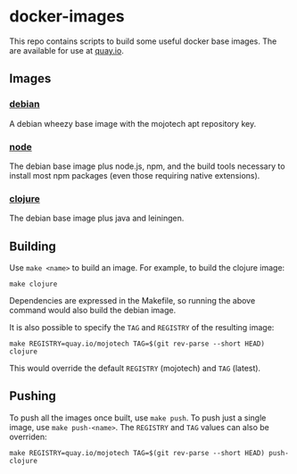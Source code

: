 # docker-images

This repo contains scripts to build some useful docker base images. The are available for use at [quay.io](quay.io).

## Images 

### [debian](quay.io/mojotech/debian)
A debian wheezy base image with the mojotech apt repository key.


### [node](quay.io/mojotech/node)
The debian base image plus node.js, npm, and the build tools necessary to install most npm packages (even those requiring native extensions).


### [clojure](quay.io/mojotech/clojure)
The debian base image plus java and leiningen. 

## Building

Use `make <name>` to build an image. For example, to build the clojure image:

    make clojure
    
Dependencies are expressed in the Makefile, so running the above command would also build the debian image. 

It is also possible to specify the `TAG` and `REGISTRY` of the resulting image:

    make REGISTRY=quay.io/mojotech TAG=$(git rev-parse --short HEAD) clojure
    
This would override the default `REGISTRY` (mojotech) and `TAG` (latest).

## Pushing

To push all the images once built, use `make push`. To push just a single image, use `make push-<name>`. The `REGISTRY` and `TAG` values can also be overriden:

    make REGISTRY=quay.io/mojotech TAG=$(git rev-parse --short HEAD) push-clojure
